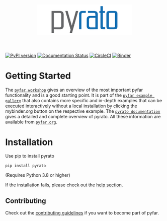 <h1 align="center">
<img src="https://github.com/pyfar/gallery/raw/main/docs/resources/logos/pyfar_logos_fixed_size_pyrato.png" width="300">
</h1><br>

[![PyPI version](https://badge.fury.io/py/pyrato.svg)](https://badge.fury.io/py/pyrato)
[![Documentation Status](https://readthedocs.org/projects/pyrato/badge/?version=stable)](https://pyrato.readthedocs.io/en/stable/?badge=stable)
[![CircleCI](https://circleci.com/gh/pyfar/pyrato.svg?style=shield)](https://circleci.com/gh/pyfar/pyrato)
[![Binder](https://mybinder.org/badge_logo.svg)](https://mybinder.org/v2/gh/pyfar/gallery/main?labpath=docs/gallery/interactive/pyfar_introduction.ipynb)


Getting Started
===============

The [`pyfar workshop`](https://mybinder.org/v2/gh/pyfar/gallery/main?labpath=docs/gallery/interactive/pyfar_introduction.ipynb) gives an overview of the most important pyfar functionality and is a good starting point. It is part of the [`pyfar example gallery`](https://pyfar-gallery.readthedocs.io/en/latest/examples_gallery.html) that also contains more specific and in-depth examples that can be executed interactively without a local installation by clicking the mybinder.org button on the respective example. The [`pyrato documentation`](https://pyrato.readthedocs.io) gives a detailed and complete overview of pyrato. All these information are available from [`pyfar.org`](https://pyfar.org).


Installation
============

Use pip to install pyrato

    pip install pyrato

(Requires Python 3.8 or higher)

If the installation fails, please check out the [help section](https://pyfar-gallery.readthedocs.io/en/latest/help).

## Contributing

Check out the [contributing guidelines](https://pyfar.readthedocs.io/en/stable/contributing.html) if you want to become part of pyfar.
